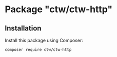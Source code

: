 # Package "ctw/ctw-http"

## Installation

Install this package using Composer:

`composer require ctw/ctw-http`
